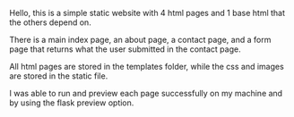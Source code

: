 Hello, this is a simple static website with 4 html pages and 1 base html that the others depend on. 

There is a main index page, an about page, a contact page, and a form page that returns what the user submitted in the contact page.

All html pages are stored in the templates folder, while the css and images are stored in the static file.

I was able to run and preview each page successfully on my machine and by using the flask preview option. 

